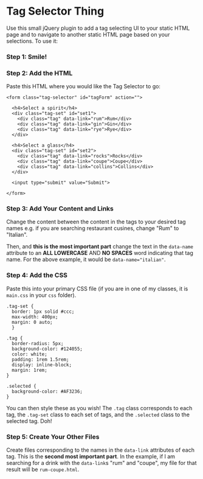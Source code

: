 # Tag Selector Thing

Use this small jQuery plugin to add a tag selecting UI to your static HTML page and to navigate to another static HTML page based on your selections. To use it:

### Step 1: Smile!

### Step 2: Add the HTML

Paste this HTML where you would like the Tag Selector to go:

    <form class="tag-selector" id="tagForm" action="">

      <h4>Select a spirit</h4>
      <div class="tag-set" id="set1">
        <div class="tag" data-link="rum">Rum</div>
        <div class="tag" data-link="gin">Gin</div>
        <div class="tag" data-link="rye">Rye</div>
      </div>

      <h4>Select a glass</h4>
      <div class="tag-set" id="set2">
        <div class="tag" data-link="rocks">Rocks</div>
        <div class="tag" data-link="coupe">Coupe</div>
        <div class="tag" data-link="collins">Collins</div>
      </div>

      <input type="submit" value="Submit">

    </form>

### Step 3: Add Your Content and Links

Change the content between the content in the tags to your desired tag names e.g. if you are searching restaurant cusines, change "Rum" to "Italian".

Then, and **this is the most important part** change the text in the `data-name` attribute to an **ALL LOWERCASE** AND **NO SPACES** word indicating that tag name. For the above example, it would be `data-name="italian"`.

### Step 4: Add the CSS

Paste this into your primary CSS file (if you are in one of my classes, it is `main.css` in your `css` folder).

    .tag-set {
      border: 1px solid #ccc;
      max-width: 400px;
      margin: 0 auto;
      }

    .tag {
      border-radius: 5px;
      background-color: #124055;
      color: white;
      padding: 1rem 1.5rem;
      display: inline-block;
      margin: 1rem;
    }

    .selected {
      background-color: #AF3236;
    }


You can then style these as you wish! The `.tag` class corresponds to each tag, the `.tag-set` class to each set of tags, and the `.selected` class to the selected tag. Doh!

### Step 5: Create Your Other Files

Create files corresponding to the names in the `data-link` attributes of each tag. This is the **second most important part**. In the example, if I am searching for a drink with the `data-link`s "rum" and "coupe", my file for that result will be `rum-coupe.html`.

